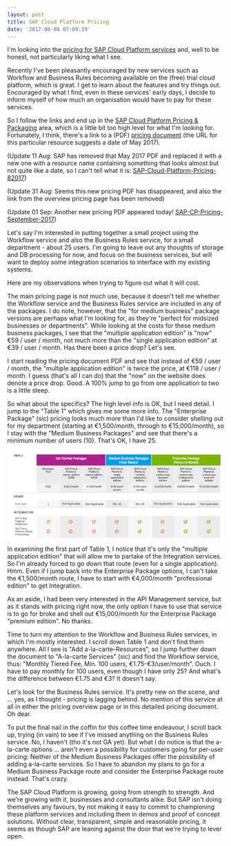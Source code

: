 ```yaml
---
layout: post
title: SAP Cloud Platform Pricing
date: '2017-08-08 07:09:19'
---
```


I'm looking into the [pricing for SAP Cloud Platform services](https://cloudplatform.sap.com/pricing.html) and, well to be honest, not particularly liking what I see. 

Recently I've been pleasantly encouraged by new services such as Workflow and Business Rules becoming available on the (free) trial cloud platform, which is great. I get to learn about the features and try things out. Encouraged by what I find, even in these services' early days, I decide to inform myself of how much an organisation would have to pay for these services. 

So I follow the links and end up in the [SAP Cloud Platform Pricing & Packaging](https://cloudplatform.sap.com/pricing.html) area, which is a little bit too high level for what I'm looking for. Fortunately, I think, there's a link to a (PDF) [pricing document](https://cloudplatform.sap.com/content/dam/website/skywalker/en_us/PDFs/SAP_Cloud_Platform_Pricing_May2017.pdf) (the URL for this particular resource suggests a date of May 2017). 

(Update 11 Aug: SAP has removed that May 2017 PDF and replaced it with a new one with a resource name containing something that looks almost but not quite like a date, so I can't tell what it is: [SAP-Cloud-Platform-Pricing-82017](https://cloudplatform.sap.com/content/dam/website/skywalker/en_us/PDFs/SAP_Cloud_Platform_Pricing_82017.pdf))

(Update 31 Aug: Seems this new pricing PDF has disappeared, and also the link from the overview pricing page has been removed)

(Update 01 Sep: Another new pricing PDF appeared today! [SAP-CP-Pricing-September-2017](https://cloudplatform.sap.com/content/dam/website/skywalker/en_us/PDFs/SAP_CP_Pricing_September_2017.pdf))

Let's say I'm interested in putting together a small project using the Workflow service and also the Business Rules service, for a small department - about 25 users. I'm going to leave out any thoughts of storage and DB processing for now, and focus on the business services, but will want to deploy some integration scenarios to interface with my existing systems. 

Here are my observations when trying to figure out what it will cost.

The main pricing page is not much use, because it doesn't tell me whether the Workflow service and the Business Rules service are included in any of the packages. I do note, however, that the "for medium business" package versions are perhaps what I'm looking for, as they're "perfect for midsized businesses or departments". While looking at the costs for these medium business packages, I see that the "multiple application edition" is "now" €59 / user / month, not much more than the "single application edition" at €39 / user / month. Has there been a price drop? Let's see.

I start reading the pricing document PDF and see that instead of €59 / user / month, the "multiple application edition" is twice the price, at €118 / user / month. I guess (that's all I can do) that the "now" on the website does denote a price drop. Good. A 100% jump to go from one application to two is a little steep.

So what about the specifics? The high level info is OK, but I need detail. I jump to the "Table 1" which gives me some more info. The "Enterprise Package" (sic) pricing looks much more than I'd like to consider shelling out for my department (starting at €1,500/month, through to €15,000/month), so I stay with the "Medium Business Packages" and see that there's a minimum number of users (10). That's OK, I have 25. 

![](/content/images/2017/08/Screen-Shot-2017-08-08-at-07.50.14.png)

In examining the first part of Table 1, I notice that it's only the "multiple application edition" that will allow me to partake of the Integration services. So I'm already forced to go down that route (even for a single application). Hmm. Even if I jump back into the Enterprise Package options, I can't take the €1,500/month route, I have to start with €4,000/month "professional edition" to get Integration.

As an aside, I had been very interested in the API Management service, but as it stands with pricing right now, the only option I have to use that service is to go for broke and shell out €15,000/month for the Enterprise Package "premium edition". No thanks. 

Time to turn my attention to the Workflow and Business Rules services, in which I'm mostly interested. I scroll down Table 1 and don't find them anywhere. All I see is "Add a-la-carte-Resources", so I jump further down the document to "A-la-carte Services" (sic) and find the Workflow service, thus: "Monthly Tiered Fee, Min. 100 users, €1.75-€3/user/month". Ouch. I have to pay monthly for 100 users, even though I have only 25? And what's the difference between €1.75 and €3? It doesn't say.

Let's look for the Business Rules service. It's pretty new on the scene, and ... yes, as I thought - pricing is lagging behind. No mention of this service at all in either the pricing overview page or in this detailed pricing document. Oh dear. 

To put the final nail in the coffin for this coffee time endeavour, I scroll back up, trying (in vain) to see if I've missed anything on the Business Rules service. No, I haven't (tho it's not GA yet). But what I do notice is that the a-la-carte options ... aren't even a possibility for customers going for per-user pricing: Neither of the Medium Business Packages offer the possibility of adding a-la-carte services. So I have to abandon my plans to go for a Medium Business Package route and consider the Enterprise Package route instead. That's crazy. 

The SAP Cloud Platform is growing, going from strength to strength. And we're growing with it, businesses and consultants alike. But SAP isn't doing themselves any favours, by not making it easy to commit to championing these platform services and including them in demos and proof of concept solutions. Without clear, transparent, simple and reasonable pricing, it seems as though SAP are leaning against the door that we're trying to lever open.



